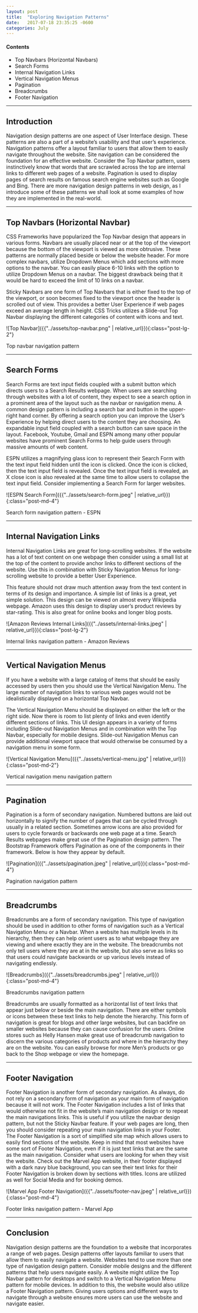 ```yaml
---
layout: post
title:  "Exploring Navigation Patterns"
date:   2017-07-18 23:35:25 -0600
categories: July
---
```



#### Contents
* Top Navbars (Horizontal Navbars)
* Search Forms
* Internal Navigation Links
* Vertical Navigation Menus
* Pagination
* Breadcrumbs
* Footer Navigation

****

## Introduction

Navigation design patterns are one aspect of User Interface design. These patterns are also a part of a website’s usability and that user’s experience. Navigation patterns offer a layout familiar to users that allow them to easily navigate throughout the website. Site navigation can be considered the foundation for an effective website. Consider the Top Navbar pattern,  users instinctively know that words that are scrawled across the top are internal links to different web pages of a website. Pagination is used to display pages of search results on famous search engine websites such as Google and Bing. There are more navigation design patterns in web design, as I introduce some of these patterns we shall look at some examples of how they are implemented in the real-world. 

****

## Top Navbars (Horizontal Navbar)

CSS Frameworks have popularized the Top Navbar design that appears in various forms. Navbars are usually placed near or at the top of the viewport because the bottom of the viewport is viewed as more obtrusive. These patterns are normally placed beside or below the website header. For more complex navbars, utilize Dropdown Menus which add sections with more options to the navbar. You can easily place 6-10 links with the option to utilize Dropdown Menus on a navbar. The biggest drawback being that it would be hard to exceed the limit of 10 links on a navbar. 

Sticky Navbars are one form of Top Navbars that is either fixed to the top of the viewport, or soon becomes fixed to the viewport once the header is scrolled out of view. This provides a better User Experience if web pages exceed an average length in height. CSS Tricks utilizes a Slide-out Top Navbar displaying the different categories of content with icons and text. 

![Top Navbar]({{"../assets/top-navbar.png" | relative_url}}){:class="post-lg-2"}
<div class="text-center blog-caption">
Top navbar navigation pattern
</div>

****

## Search Forms

Search Forms are text input fields coupled with a submit button which directs users to a Search Results webpage. When users are searching through websites with a lot of content, they expect to see a search option in a prominent area of the layout such as the navbar or navigation menu. A common design pattern is including a search bar and button in the upper-right hand corner. By offering a search option you can improve the User’s Experience by helping direct users to the content they are choosing. An expandable input field coupled with a search button can save space in the layout. Facebook, Youtube, Gmail and ESPN among many other popular websites have prominent Search Forms to help guide users through massive amounts of web content.

ESPN utilizes a magnifying glass icon to represent their Search Form with the text input field hidden until the icon is clicked. Once the icon is clicked, then the text input field is revealed. Once the text input field is revealed, an X close icon is also revealed at the same time to allow users to collapse the text input field. Consider implementing a Search Form for larger websites. 

![ESPN Search Form]({{"../assets/search-form.jpeg" | relative_url}}){:class="post-md-4"}
<div class="text-center blog-caption">
Search form navigation pattern - ESPN
</div>

****

## Internal Navigation Links

Internal Navigation Links are great for long-scrolling websites. If the website has a lot of text content on one webpage then consider using a small list at the top of the content to provide anchor links to different sections of the website. Use this in combination with Sticky Navigation Menus for long-scrolling website to provide a better User Experience.

This feature should not draw much attention away from the text content in terms of its design and importance. A simple list of links is a great, yet simple solution. This design can be viewed on almost every Wikipedia webpage. Amazon uses this design to display user’s product reviews by star-rating. This is also great for online books and longer blog posts. 

![Amazon Reviews Internal Links]({{"../assets/internal-links.jpeg" | relative_url}}){:class="post-lg-2"}
<div class="text-center blog-caption">
Internal links navigation pattern - Amazon Reviews
</div>

****

## Vertical Navigation Menus

If you have a website with a large catalog of items that should be easily accessed by users then you should use the Vertical Navigation Menu. The large number of navigation links to various web pages would not be idealistically displayed on a horizontal Top Navbar. 

The Vertical Navigation Menu should be displayed on either the left or the right side. Now there is room to list plenty of links and even identify different sections of links. This UI design appears in a variety of forms including Slide-out Navigation Menus and in combination with the Top Navbar, especially for mobile designs. Slide-out Navigation Menus can provide additional viewport space that would otherwise be consumed by a navigation menu in some form. 

![Vertical Navigation Menu]({{"../assets/vertical-menu.jpg" | relative_url}}){:class="post-md-2"}
<div class="text-center blog-caption">
Vertical navigation menu navigation pattern
</div>

****

## Pagination

Pagination is a form of secondary navigation. Numbered buttons are laid out horizontally to signify the number of pages that can be cycled through usually in a related section. Sometimes arrow icons are also provided for users to cycle forwards or backwards one web page at a time. Search Results webpages make great use of the Pagination design pattern. The Bootstrap Framework offers Pagination as one of the components in their framework. Below is how they appear by default.

![Pagination]({{"../assets/pagination.jpeg" | relative_url}}){:class="post-md-4"}
<div class="text-center blog-caption">
Pagination navigation pattern
</div>

****

## Breadcrumbs
Breadcrumbs are a form of secondary navigation. This type of navigation should be used in addition to other forms of navigation such as a Vertical Navigation Menu or a Navbar. When a website has multiple levels in its hierarchy, then they can help orient users as to what webpage they are viewing and where exactly they are in the website. The breadcrumbs not only tell users where they are at in the website, but also serve as links so that users could navigate backwards or up various levels instead of navigating endlessly. 

![Breadcrumbs]({{"../assets/breadcrumbs.jpeg" | relative_url}}){:class="post-md-4"}
<div class="text-center blog-caption">
Breadcrumbs navigation pattern
</div>

Breadcrumbs are usually formatted as a horizontal list of text links that appear just below or beside the main navigation. There are either symbols or icons between these text links to help denote the hierarchy. This form of navigation is great for blogs and other large websites, but can backfire on smaller websites because they can cause confusion for the users. Online stores such as Helly Hansen make great use of breadcrumb navigation to discern the various categories of products and where in the hierarchy they are on the website. You can easily browse for more Men’s products or go back to the Shop webpage or view the homepage. 

****

## Footer Navigation
Footer Navigation is another form of secondary navigation. As always, do not rely on a secondary form of navigation as your main form of navigation because it will not work. The Footer Navigation includes a list of links that would otherwise not fit in the website’s main navigation design or to repeat the main navigations links. This is useful if you utilize the navbar design pattern, but not the Sticky Navbar feature. If your web pages are long, then you should consider repeating your main navigation links in your Footer. The Footer Navigation is a sort of simplified site map which allows users to easily find sections of the website. Keep in mind that most websites have some sort of Footer Navigation, even if it is just text links that are the same as the main navigation. Consider what users are looking for when they visit the website. Check out the Marvel App website, in their footer displayed with a dark navy blue background, you can see their text links for their Footer Navigation is broken down by sections with titles. Icons are utilized as well for Social Media and for booking demos. 

![Marvel App Footer Navigation]({{"../assets/footer-nav.jpeg" | relative_url}}){:class="post-md-4"}
<div class="text-center blog-caption">
Footer links navigation pattern - Marvel App
</div>

****

## Conclusion
Navigation design patterns are the foundation to a website that incorporates a range of web pages. Design patterns offer layouts familiar to users that allow them to easily navigate a website. Websites tend to use more than one type of navigation design pattern. Consider mobile designs and the different patterns that help users navigate easily. A website might utilize the Top Navbar pattern for desktops and switch to a Vertical Navigation Menu pattern for mobile devices. In addition to this, the website would also utilize a Footer Navigation pattern. Giving users options and different ways to navigate through a website ensures more users can use the website and navigate easier.




